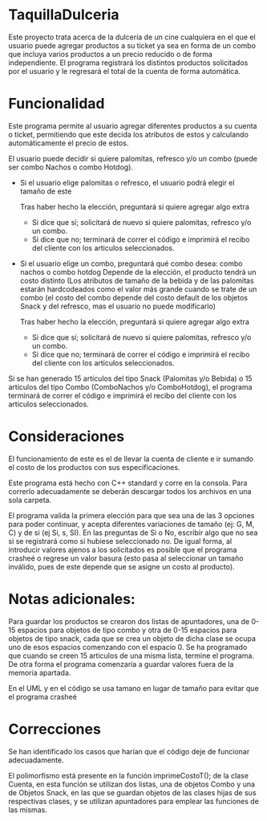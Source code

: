 # TaquillaDulceria
Este proyecto trata acerca de la dulcería de un cine cualquiera en el que el usuario puede agregar productos a su ticket ya sea en forma de un combo que incluya varios productos a un precio reducido o de forma independiente. El programa registrará los distintos productos solicitados por el usuario y le regresará el total de la cuenta de forma automática.

# Funcionalidad
Este programa permite al usuario agregar diferentes productos a su cuenta o ticket, permitiendo que este decida los atributos de estos y calculando automáticamente el precio de estos.

El usuario puede decidir si quiere palomitas, refresco y/o un combo (puede ser combo Nachos o combo Hotdog).

- Si el usuario elige palomitas o refresco, el usuario podrá elegir el tamaño de este
  
  Tras haber hecho la elección, preguntará si quiere agregar algo extra
    +  Si dice que sí; solicitará de nuevo si quiere palomitas, refresco y/o un combo.
    +  Si dice que no; terminará de correr el código e imprimirá el recibo del cliente con los articulos seleccionados.

- Si el usuario elige un combo, preguntará qué combo desea: combo nachos o combo hotdog
  Depende de la elección, el producto tendrá un costo distinto
  (Los atributos de tamaño de la bebida y de las palomitas estarán hardcodeados como el valor más grande cuando se trate de un combo (el costo del combo depende del costo default de los objetos Snack y del refresco, mas el usuario no puede modificarlo)
  
  Tras haber hecho la elección, preguntará si quiere agregar algo extra
    +  Si dice que sí; solicitará de nuevo si quiere palomitas, refresco y/o un combo.
    +  Si dice que no; terminará de correr el código e imprimirá el recibo del cliente con los articulos seleccionados.

Si se han generado 15 artículos del tipo Snack (Palomitas y/o Bebida) o 15 artículos del tipo Combo (ComboNachos y/o ComboHotdog), el programa terminará de correr el código e imprimirá el recibo del cliente con los articulos seleccionados.

  

# Consideraciones

El funcionamiento de este es el de llevar la cuenta de cliente e ir sumando el costo de los productos con sus especificaciones.

Este programa está hecho con C++ standard y corre en la consola.
Para correrlo adecuadamente se deberán descargar todos los archivos en una sola carpeta.

El programa valida la primera elección para que sea una de las 3 opciones para poder continuar, y acepta diferentes variaciones de tamaño (ej: G, M, C) y de si (ej Si, s, SI).
En las preguntas de Si o No, escribir algo que no sea si se registrará como si hubiese seleccionado no.
De igual forma, al introducir valores ajenos a los solicitados es posible que el programa crasheé o regrese un valor basura (esto pasa al seleccionar un tamaño inválido, pues de este depende que se asigne un costo al producto).

# Notas adicionales:

Para guardar los productos se crearon dos listas de apuntadores, una de 0-15 espacios para objetos de tipo combo y otra de 0-15 espacios para objetos de tipo snack, cada que se crea un objeto de dicha clase se ocupa uno de esos espacios comenzando con el espacio 0. Se ha programado que cuando se creen 15 articulos de una misma lista, termine el programa. De otra forma el programa comenzaría a guardar valores fuera de la memoria apartada.

En el UML y en el código se usa tamano en lugar de tamaño para evitar que el programa crasheé

# Correcciones
Se han identificado los casos que harían que el código deje de funcionar adecuadamente.

El polimorfismo está presente en la función imprimeCostoT(); de la clase Cuenta, en esta función se utilizan dos listas, una de objetos Combo y una de Objetos Snack, en las que se guardan objetos de las clases hijas de sus respectivas clases, y se utilizan apuntadores para emplear las funciones de las mismas.
